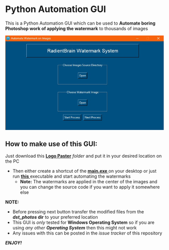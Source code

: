 # Python Automation GUI
This is a Python Automation GUI which can be used to **Automate boring Photoshop work of applying the watermark** to thousands of images

![Screenshot of GUI](Automate_GUI.jpg)

## How to make use of this GUI:

Just download this <a href = "https://github.com/RadientBrain/Python-Automation-Projects/tree/master/Logo%20Paster"> **Logo Paster**</a> *folder* and put it in your desired location on the PC
* Then either create a shortcut of the <a href="https://github.com/RadientBrain/Python-Automation-Projects/blob/master/Logo%20Paster/main.exe"> **main.exe** </a> on your desktop or just run <a href="https://github.com/RadientBrain/Python-Automation-Projects/blob/master/Logo%20Paster/main.exe"> **this** </a> executable and start automating the watermarks
  * **Note:** The watermarks are applied in the center of the images and you can change the source code if you want to apply it somewhere else

**NOTE:**
* Before pressing next button transfer the modified files from the ***dst_photos* dir** to your preferred location
* This GUI is *only* tested for **Windows Operating System** so if you are using *any other **Operating System*** then this might not work
* Any issues with this can be posted in the *issue tracker* of this repository

***ENJOY!***
